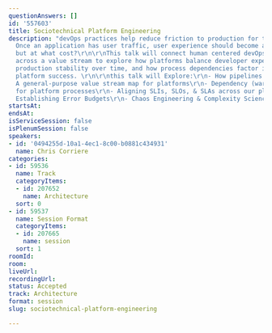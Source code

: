 ```yaml
---
questionAnswers: []
id: '557603'
title: Sociotechnical Platform Engineering
description: "devOps practices help reduce friction to production for technologists.
  Once an application has user traffic, user experience should become a priority,
  but at what cost?\r\n\r\nThis talk will connect human centered devOps & SRE practices
  across a value stream to explore how platforms balance developer experience against
  production stability over time, and how process dependencies factor into overall
  platform success. \r\n\r\nthis talk will Explore:\r\n- How pipelines are value streams\r\n-
  A general-purpose value stream map for platforms\r\n- Dependency (wardley) maps
  for platform processes\r\n- Aligning SLIs, SLOs, & SLAs across our platform VSM\r\n-
  Establishing Error Budgets\r\n- Chaos Engineering & Complexity Science\r\n"
startsAt: 
endsAt: 
isServiceSession: false
isPlenumSession: false
speakers:
- id: '0494255d-10a1-4ec1-8c00-b0881c434931'
  name: Chris Corriere
categories:
- id: 59536
  name: Track
  categoryItems:
  - id: 207652
    name: Architecture
  sort: 0
- id: 59537
  name: Session Format
  categoryItems:
  - id: 207665
    name: session
  sort: 1
roomId: 
room: 
liveUrl: 
recordingUrl: 
status: Accepted
track: Architecture
format: session
slug: sociotechnical-platform-engineering

---
```

